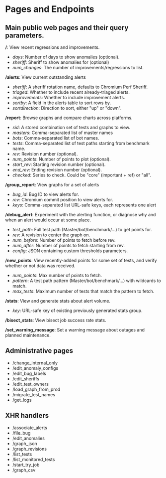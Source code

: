 # Pages and Endpoints

## Main public web pages and their query parameters.

**/**: View recent regressions and improvements.
 - *days*: Number of days to show anomalies (optional).
 - *sheriff*: Sheriff to show anomalies for (optional)
 - *num\_changes*: The number of improvements/regressions to list.

**/alerts**: View current outstanding alerts
 - *sheriff*: A sheriff rotation name, defaults to Chromium Perf Sheriff.
 - *triaged*: Whether to include recent already-triaged alerts.
 - *improvements*: Whether to include improvement alerts.
 - *sortby*: A field in the alerts table to sort rows by.
 - *sortdirection*: Direction to sort, either "up" or "down".

**/report**: Browse graphs and compare charts across platforms.
 - *sid*: A stored combination set of tests and graphs to view.
 - *masters*: Comma-separated list of master names
 - *bots*: Comma-separated list of bot names.
 - *tests*: Comma-separated list of test paths starting from benchmark name.
 - *rev*: Revision number (optional).
 - *num\_points*: Number of points to plot (optional).
 - *start\_rev*: Starting revision number (optional).
 - *end\_rev*: Ending revision number (optional).
 - *checked*: Series to check. Could be "core" (important + ref) or "all".

**/group\_report**: View graphs for a set of alerts
 - *bug\_id*: Bug ID to view alerts for.
 - *rev*: Chromium commit position to view alerts for.
 - *keys*: Comma-separated list URL-safe keys, each represents one alert

**/debug\_alert**: Experiment with the alerting function, or diagnose why and when an alert would occur at some place.
 - *test\_path*: Full test path (Master/bot/benchmark/...) to get points for.
 - *rev*: A revision to center the graph on.
 - *num\_before*: Number of points to fetch before rev.
 - *num\_after*: Number of points to fetch starting from rev.
 - *config*: JSON containing custom thresholds parameters.

**/new\_points**: View recently-added points for some set of tests, and verify whether or not data was received.
- *num\_points*: Max number of points to fetch.
- *pattern*: A test path pattern (Master/bot/benchmark/...) with wildcards to match.
- *max\_tests*: Maximum number of tests that match the pattern to fetch.

**/stats**: View and generate stats about alert volume.
 - *key*: URL-safe key of existing previously generated stats group.

**/bisect\_stats**: View bisect job success rate stats.

**/set\_warning\_message**: Set a warning message about outages and planned maintenance.

## Administrative pages

 - /change\_internal\_only
 - /edit\_anomaly\_configs
 - /edit\_bug\_labels
 - /edit\_sheriffs
 - /edit\_test\_owners
 - /load\_graph\_from\_prod
 - /migrate\_test\_names
 - /get\_logs

## XHR handlers

 - /associate\_alerts
 - /file\_bug
 - /edit\_anomalies
 - /graph\_json
 - /graph\_revisions
 - /list\_tests
 - /list\_monitored\_tests
 - /start\_try\_job
 - /graph\_csv
